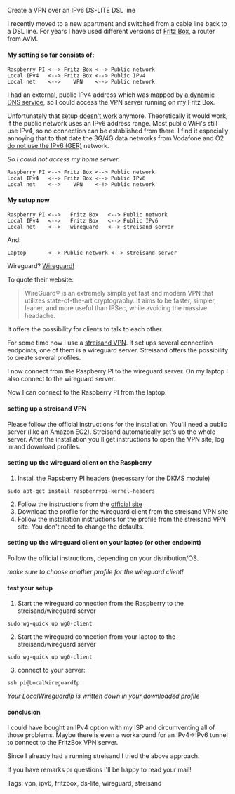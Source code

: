 Create a VPN over an IPv6 DS-LITE DSL line

I recently moved to a new apartment and switched from a cable line back to a DSL line. For years I have used different versions of [Fritz Box][fritz], a router from AVM.

#### My setting so far consists of:

`Raspberry PI <--> Fritz Box <--> Public network`  
`Local IPv4   <--> Fritz Box <--> Public IPv4`  
`Local net    <-->    VPN    <--> Public network`  

I had an external, public IPv4 address which was mapped by [a dynamic DNS service][NO-IP], so I could access the VPN server running on my Fritz Box. 

Unfortunately that setup [doesn't work][avm] anymore. Theoretically it would work, if the public network uses an IPv6 address range. Most public WiFi's still use IPv4, so no connection can be established from there. 
I find it especially annoying that to that date the 3G/4G data networks from Vodafone and O2 [do not use the IPv6 (GER)][4G] network. 

_So I could not access my home server._


`Raspberry PI <--> Fritz Box <--> Public network`  
`Local IPv4   <--> Fritz Box <--> Public IPv6`  
`Local net    <-->    VPN    <-!> Public network`  

#### My setup now

```
Raspberry PI <-->   Fritz Box   <--> Public network  
Local IPv4   <-->   Fritz Box   <--> Public IPv6  
Local net    <-->   wireguard   <--> streisand server  
```  
And:   
```
Laptop       <--> Public network <--> streisand server
```

Wireguard? [Wireguard!][wireguard]

To quote their website: 
> WireGuard® is an extremely simple yet fast and modern VPN that utilizes state-of-the-art cryptography. It aims to be faster, simpler, leaner, and more useful than IPSec, while avoiding the massive headache.

It offers the possibility for clients to talk to each other. 

For some time now I use a [streisand VPN][streisand]. It set ups several connection endpoints, one of them is a wireguard server. Streisand offers the possibility to create several profiles. 

I now connect from the Raspberry PI to the wireguard server.
On my laptop I also connect to the wireguard server. 

Now I can connect to the Raspberry PI from the laptop.

#### setting up a streisand VPN

Please follow the official instructions for the installation. You'll need a public server (like an Amazon EC2). Streisand automatically set's uo the whole server. After the installation you'll get instructions to open the VPN site, log in and download profiles.

#### setting up the wireguard client on the Raspberry

1. Install the Rapsberry PI headers (necessary for the DKMS module)

 `sudo apt-get install raspberrypi-kernel-headers`

2. Follow the instructions from the [official site][wireguard_install]
3. Download the profile for the wireguard client from the streisand VPN site
4. Follow the installation instructions for the profile from the streisand VPN site. You don't need to change the defaults.

#### setting up the wireguard client on your laptop (or other endpoint)

Follow the official instructions, depending on your distribution/OS.

_make sure to choose another profile for the wireguard client!_

#### test your setup

1. Start the wireguard connection from the Raspberry to the streisand/wireguard server
 
 `sudo wg-quick up wg0-client`

2. Start the wireguard connection from your laptop to the streisand/wireguard server

 `sudo wg-quick up wg0-client`

3. connect to your server:

 `ssh pi@LocalWireguardIp`

 _Your LocalWireguardIp is written down in your downloaded profile_

#### conclusion

I could have bought an IPv4 option with my ISP and circumventing all of those problems. Maybe there is even a workaround for an IPv4->IPv6 tunnel to connect to the FritzBox VPN server. 

Since I already had a running streisand I tried the above approach. 

If you have remarks or questions I'll be happy to read your mail! 


[fritz]: https://en.avm.de/products/fritzbox/
[NO-IP]: https://www.noip.com 
[avm]: https://en.avm.de/service/fritzbox/fritzbox-7430/knowledge-base/publication/show/1497_Can-MyFRITZ-be-used-on-an-internet-connection-with-IPv6-DS-Lite/
[4G]: https://www.heise.de/newsticker/meldung/Vodafone-IPv6-im-Mobilfunknetz-kommt-aber-nicht-im-August-4119195.html
[wireguard]: https://www.wireguard.com/
[streisand]: https://github.com/StreisandEffect/streisand
[wireguard_install]: https://www.wireguard.com/install/

Tags: vpn, ipv6, fritzbox, ds-lite, wireguard, streisand
